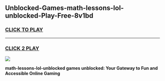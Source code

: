 
## Unblocked-Games-math-lessons-lol-unblocked-Play-Free-8v1bd
<h3>
<a href="https://premium76.site?title=math-lessons-lol-unblocked&ref=19M">CLICK TO PLAY</a></h3>
<hr>

<h3>
<a href="https://premium76.site?title=math-lessons-lol-unblocked&ref=19M">CLICK 2 PLAY</a>
  
</h3>

<a href="https://premium76.site?title=math-lessons-lol-unblocked&ref=19M"><img src="https://clearcache.store/games.png"></a>


**math-lessons-lol-unblocked games unblocked: Your Gateway to Fun and Accessible Online Gaming**
